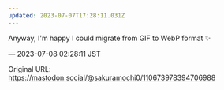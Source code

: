 ```yaml
---
updated: 2023-07-07T17:28:11.031Z
---
```


<p>Anyway, I&#39;m happy I could migrate from GIF to WebP format ✨</p>

&mdash; 2023-07-08 02:28:11 JST

Original URL: https://mastodon.social/@sakuramochi0/110673978394706988

